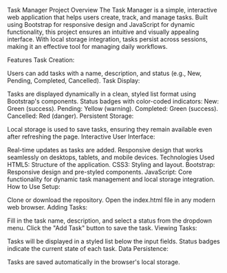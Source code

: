 Task Manager Project
Overview
The Task Manager is a simple, interactive web application that helps users create, track, and manage tasks. Built using Bootstrap for responsive design and JavaScript for dynamic functionality, this project ensures an intuitive and visually appealing interface. With local storage integration, tasks persist across sessions, making it an effective tool for managing daily workflows.

Features
Task Creation:

Users can add tasks with a name, description, and status (e.g., New, Pending, Completed, Cancelled).
Task Display:

Tasks are displayed dynamically in a clean, styled list format using Bootstrap's components.
Status badges with color-coded indicators:
New: Green (success).
Pending: Yellow (warning).
Completed: Green (success).
Cancelled: Red (danger).
Persistent Storage:

Local storage is used to save tasks, ensuring they remain available even after refreshing the page.
Interactive User Interface:

Real-time updates as tasks are added.
Responsive design that works seamlessly on desktops, tablets, and mobile devices.
Technologies Used
HTML5: Structure of the application.
CSS3: Styling and layout.
Bootstrap: Responsive design and pre-styled components.
JavaScript: Core functionality for dynamic task management and local storage integration.
How to Use
Setup:

Clone or download the repository.
Open the index.html file in any modern web browser.
Adding Tasks:

Fill in the task name, description, and select a status from the dropdown menu.
Click the "Add Task" button to save the task.
Viewing Tasks:

Tasks will be displayed in a styled list below the input fields.
Status badges indicate the current state of each task.
Data Persistence:

Tasks are saved automatically in the browser's local storage.
